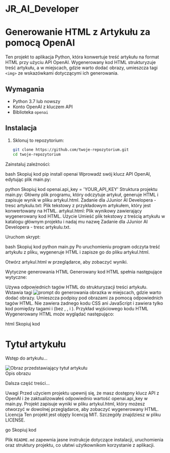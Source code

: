 # JR_AI_Developer

# Generowanie HTML z Artykułu za pomocą OpenAI

Ten projekt to aplikacja Python, która konwertuje treść artykułu na format HTML przy użyciu API OpenAI. Wygenerowany kod HTML strukturyzuje treść artykułu, a w miejscach, gdzie warto dodać obrazy, umieszcza tagi `<img>` ze wskazówkami dotyczącymi ich generowania.

## Wymagania

- Python 3.7 lub nowszy
- Konto OpenAI z kluczem API
- Biblioteka `openai`

## Instalacja

1. Sklonuj to repozytorium:
   ```bash
   git clone https://github.com/twoje-repozytorium.git
   cd twoje-repozytorium
Zainstaluj zależności:

bash
Skopiuj kod
pip install openai
Wprowadź swój klucz API OpenAI, edytując plik main.py:

python
Skopiuj kod
openai.api_key = 'YOUR_API_KEY'
Struktura projektu
main.py: Główny plik programu, który odczytuje artykuł, generuje HTML i zapisuje wynik w pliku artykul.html.
Zadanie dla JJunior AI Developera - tresc artykulu.txt: Plik tekstowy z przykładowym artykułem, który jest konwertowany na HTML.
artykul.html: Plik wynikowy zawierający wygenerowany kod HTML.
Użycie
Umieść plik tekstowy z treścią artykułu w katalogu głównym projektu i nadaj mu nazwę Zadanie dla JJunior AI Developera - tresc artykulu.txt.

Uruchom skrypt:

bash
Skopiuj kod
python main.py
Po uruchomieniu program odczyta treść artykułu z pliku, wygeneruje HTML i zapisze go do pliku artykul.html.

Otwórz artykul.html w przeglądarce, aby zobaczyć wyniki.

Wytyczne generowania HTML
Generowany kod HTML spełnia następujące wytyczne:

Używa odpowiednich tagów HTML do strukturyzacji treści artykułu.
Wstawia tagi <img src="image_placeholder.jpg" alt="prompt do generowania obrazka"> w miejscach, gdzie warto dodać obrazy.
Umieszcza podpisy pod obrazami za pomocą odpowiednich tagów HTML.
Nie zawiera żadnego kodu CSS ani JavaScript i zawiera tylko kod pomiędzy tagami <body> i </body> (bez <html>, <head>, i <body>).
Przykład wyjściowego kodu HTML
Wygenerowany HTML może wyglądać następująco:

html
Skopiuj kod
<h1>Tytuł artykułu</h1>
<p>Wstęp do artykułu...</p>
<img src="image_placeholder.jpg" alt="Obraz przedstawiający tytuł artykułu">
<figcaption>Opis obrazu</figcaption>
<p>Dalsza część treści...</p>
Uwagi
Przed użyciem projektu upewnij się, że masz dostępny klucz API z OpenAI i że zaktualizowałeś odpowiednio wartość openai.api_key w main.py.
Projekt zapisuje wyniki w pliku artykul.html, który możesz otworzyć w dowolnej przeglądarce, aby zobaczyć wygenerowany HTML.
Licencja
Ten projekt jest objęty licencją MIT. Szczegóły znajdziesz w pliku LICENSE.

go
Skopiuj kod

Plik `README.md` zapewnia jasne instrukcje dotyczące instalacji, uruchomienia oraz struktury projektu, co ułatwi użytkownikom korzystanie z aplikacji.






